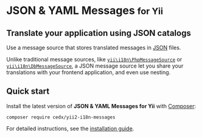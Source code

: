 # JSON & YAML Messages <small>for Yii</small>

## Translate your application using JSON catalogs
Use a message source that stores translated messages in [JSON](https://www.json.org) files.

Unlike traditional message sources, like [`yii\i18n\PhpMessageSource`](https://www.yiiframework.com/doc/api/2.0/yii-i18n-phpmessagesource)
or [`yii\i18n\DbMessageSource`](https://www.yiiframework.com/doc/api/2.0/yii-i18n-dbmessagesource), a JSON message source let you share your translations
with your frontend application, and even use nesting.

## Quick start
Install the latest version of **JSON & YAML Messages for Yii** with [Composer](https://getcomposer.org):

```shell
composer require cedx/yii2-i18n-messages
```

For detailed instructions, see the [installation guide](installation.md).
